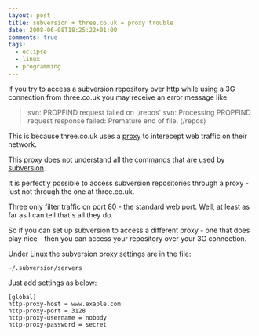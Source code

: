 ```yaml
---
layout: post
title: subversion + three.co.uk = proxy trouble
date: 2008-06-08T18:25:22+01:00
comments: true
tags:
  - eclipse
  - linux
  - programming
---
```


If you try to access a subversion repository over http while using a 3G connection from three.co.uk you may receive an error message like.

> svn: PROPFIND request failed on '/repos'
> svn: Processing PROPFIND request response failed: Premature end of file. (/repos)

This is because three.co.uk uses a [proxy](http://en.wikipedia.org/wiki/Proxy_server#Intercepting_proxy_server) to interecept web traffic on their network.

This proxy does not understand all the [commands that are used by subversion](http://subversion.tigris.org/faq.html#proxy).

It is perfectly possible to access subversion repositories through a proxy - just not through the one at three.co.uk.

Three only filter traffic on port 80 - the standard web port. Well, at least as far as I can tell that's all they do.

So if you can set up subversion to access a different proxy - one that does play nice - then you can access your repository over your 3G connection.

Under Linux the subversion proxy settings are in the file:

`~/.subversion/servers`

Just add settings as below:

```
[global]
http-proxy-host = www.exaple.com
http-proxy-port = 3128
http-proxy-username = nobody
http-proxy-password = secret
```
